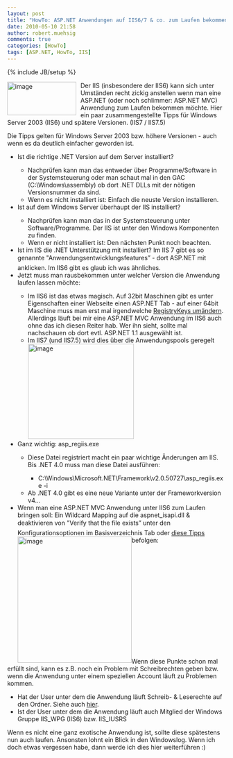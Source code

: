 ```yaml
---
layout: post
title: "HowTo: ASP.NET Anwendungen auf IIS6/7 & co. zum Laufen bekommen"
date: 2010-05-10 21:58
author: robert.muehsig
comments: true
categories: [HowTo]
tags: [ASP.NET, HowTo, IIS]
---
```

{% include JB/setup %}
<p><a href="{{BASE_PATH}}/assets/wp-images/image968.png"><img style="border-bottom: 0px; border-left: 0px; margin: 0px 10px 0px 0px; display: inline; border-top: 0px; border-right: 0px" title="image" border="0" alt="image" align="left" src="{{BASE_PATH}}/assets/wp-images/image_thumb153.png" width="159" height="77" /></a>Der IIS (insbesondere der IIS6) kann sich unter Umständen recht zickig anstellen wenn man eine ASP.NET (oder noch schlimmer: ASP.NET MVC) Anwendung zum Laufen bekommen möchte. Hier ein paar zusammengestellte Tipps für Windows Server 2003 (IIS6) und spätere Versionen. (IIS7 / IIS7.5)</p> <!--more-->  <p></p>  <p>Die Tipps gelten für Windows Server 2003 bzw. höhere Versionen - auch wenn es da deutlich einfacher geworden ist.</p>  <ul>   <li>Ist die richtige .NET Version auf dem Server installiert?</li>    <ul>     <li>Nachprüfen kann man das entweder über Programme/Software in der Systemsteuerung oder man schaut mal in den GAC (C:\Windows\assembly) ob dort .NET DLLs mit der nötigen Versionsnummer da sind.</li>      <li>Wenn es nicht installiert ist: Einfach die neuste Version installieren.</li>   </ul>    <li>Ist auf dem Windows Server überhaupt der IIS installiert?</li>    <ul>     <li>Nachprüfen kann man das in der Systemsteuerung unter Software/Programme. Der IIS ist unter den Windows Komponenten zu finden.</li>      <li>Wenn er nicht installiert ist: Den nächsten Punkt noch beachten.</li>   </ul>    <li>Ist im IIS die .NET Unterstützung mit installiert? Im IIS 7 gibt es so genannte "Anwendungsentwicklungsfeatures” - dort ASP.NET mit anklicken. Im IIS6 gibt es glaub ich was ähnliches.</li>    <li>Jetzt muss man rausbekommen unter welcher Version die Anwendung laufen lassen möchte:</li>    <ul>     <li>Im IIS6 ist das etwas magisch. Auf 32bit Maschinen gibt es unter Eigenschaften einer Webseite einen ASP.NET Tab - auf einer 64bit Maschine muss man erst mal irgendwelche <a href="http://weblogs.asp.net/plip/archive/2006/05/25/Where_2700_s-the-ASP.NET-Tab-in-IIS_3F00_-It_2700_s-Missing_2100_-I_2700_ve-installed-.NET-2.0-_2E002E002E00_.aspx">RegistryKeys umändern</a>. Allerdings läuft bei mir eine ASP.NET MVC Anwendung im IIS6 auch ohne das ich diesen Reiter hab. Wer ihn sieht, sollte mal nachschauen ob dort evtl. ASP.NET 1.1 ausgewählt ist.</li>      <li>Im IIS7 (und IIS7.5) wird dies über die Anwendungspools geregelt<a href="{{BASE_PATH}}/assets/wp-images/image969.png"><img style="border-bottom: 0px; border-left: 0px; display: inline; border-top: 0px; border-right: 0px" title="image" border="0" alt="image" src="{{BASE_PATH}}/assets/wp-images/image_thumb154.png" width="244" height="219" /></a> </li>   </ul>    <li>Ganz wichtig: asp_regiis.exe</li>    <ul>     <li>Diese Datei registriert macht ein paar wichtige Änderungen am IIS. Bis .NET 4.0 muss man diese Datei ausführen:</li>      <ul>       <li>C:\Windows\Microsoft.NET\Framework\v2.0.50727\asp_regiis.exe -i</li>     </ul>      <li>Ab .NET 4.0 gibt es eine neue Variante unter der Frameworkversion v4... </li>   </ul>    <li>Wenn man eine ASP.NET MVC Anwendung unter IIS6 zum Laufen bringen soll: Ein Wildcard Mapping auf die aspnet_isapi.dll &amp; deaktivieren von "Verify that the file exists” unter den Konfigurationsoptionen im Basisverzeichnis Tab oder <a href="http://blog.stevensanderson.com/2008/07/04/options-for-deploying-aspnet-mvc-to-iis-6/">diese Tipps</a> befolgen: <a href="{{BASE_PATH}}/assets/wp-images/image970.png"><img style="border-bottom: 0px; border-left: 0px; display: inline; margin-left: 0px; border-top: 0px; margin-right: 0px; border-right: 0px" title="image" border="0" alt="image" align="left" src="{{BASE_PATH}}/assets/wp-images/image_thumb155.png" width="263" height="291" /></a> </li> </ul>  <p></p>  <p>&#160;</p>  <p>&#160;</p>  <p>&#160;</p>  <p>&#160;</p>  <p>&#160;</p>  <p>&#160;</p>  <p>&#160;</p>  <p>&#160;</p>  <p>Wenn diese Punkte schon mal erfüllt sind, kann es z.B. noch ein Problem mit Schreibrechten geben bzw. wenn die Anwendung unter einem speziellen Account läuft zu Problemen kommen.</p>  <ul>   <li>Hat der User unter dem die Anwendung läuft Schreib- &amp; Leserechte auf den Ordner. Siehe auch <a href="{{BASE_PATH}}/2010/04/29/iis6-fix/">hier</a>.</li>    <li>Ist der User unter dem die Anwendung läuft auch Mitglied der Windows Gruppe IIS_WPG (IIS6) bzw. IIS_IUSRS</li> </ul>  <p>Wenn es nicht eine ganz exotische Anwendung ist, sollte diese spätestens nun auch laufen. Ansonsten lohnt ein Blick in den Windowslog. Wenn ich doch etwas vergessen habe, dann werde ich dies hier weiterführen :)</p>
